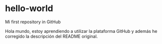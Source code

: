 # hello-world
Mi first repository in GitHub

Hola mundo, estoy aprendiendo a utilizar la plataforma GitHub y además he corregido la descripción del README original.
